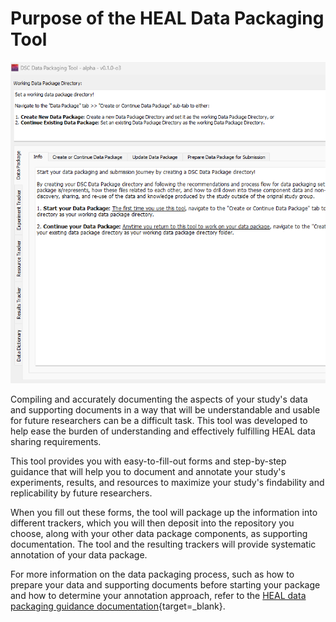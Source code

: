 # Purpose of the HEAL Data Packaging Tool

![](../app-screenshots/windows-gui.PNG)

Compiling and accurately documenting the aspects of your study's data and supporting documents in a way that will be understandable and usable for future researchers can be a difficult task. This tool was developed to help ease the burden of understanding and effectively fulfilling HEAL data sharing requirements.

This tool provides you with easy-to-fill-out forms and step-by-step guidance that will help you to document and annotate your study's experiments, results, and resources to maximize your study's findability and replicability by future researchers.

When you fill out these forms, the tool will package up the information into different trackers, which you will then deposit into the repository you choose, along with your other data package components, as supporting documentation. The tool and the resulting trackers will provide systematic annotation of your data package.

For more information on the data packaging process, such as how to prepare your data and supporting documents before starting your package and how to determine your annotation approach, refer to the [HEAL data packaging guidance documentation](https://norc-heal.github.io/heal-data-pkg-guide/){target=_blank}.
